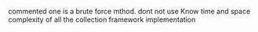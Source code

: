 commented one is a brute force mthod. dont not use
Know time and space complexity of all the collection framework implementation